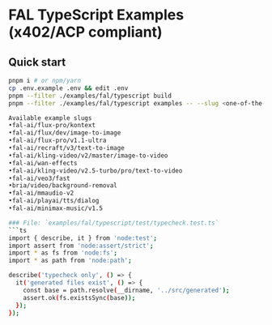 # FAL TypeScript Examples (x402/ACP compliant)

## Quick start
```bash
pnpm i # or npm/yarn
cp .env.example .env && edit .env
pnpm --filter ./examples/fal/typescript build
pnpm --filter ./examples/fal/typescript examples -- --slug <one-of-the-slugs-below>

Available example slugs
•fal-ai/flux-pro/kontext
•fal-ai/flux/dev/image-to-image
•fal-ai/flux-pro/v1.1-ultra
•fal-ai/recraft/v3/text-to-image
•fal-ai/kling-video/v2/master/image-to-video
•fal-ai/wan-effects
•fal-ai/kling-video/v2.5-turbo/pro/text-to-video
•fal-ai/veo3/fast
•bria/video/background-removal
•fal-ai/mmaudio-v2
•fal-ai/playai/tts/dialog
•fal-ai/minimax-music/v1.5

### File: `examples/fal/typescript/test/typecheck.test.ts`
```ts
import { describe, it } from 'node:test';
import assert from 'node:assert/strict';
import * as fs from 'node:fs';
import * as path from 'node:path';

describe('typecheck only', () => {
  it('generated files exist', () => {
    const base = path.resolve(__dirname, '../src/generated');
    assert.ok(fs.existsSync(base));
  });
});
```
